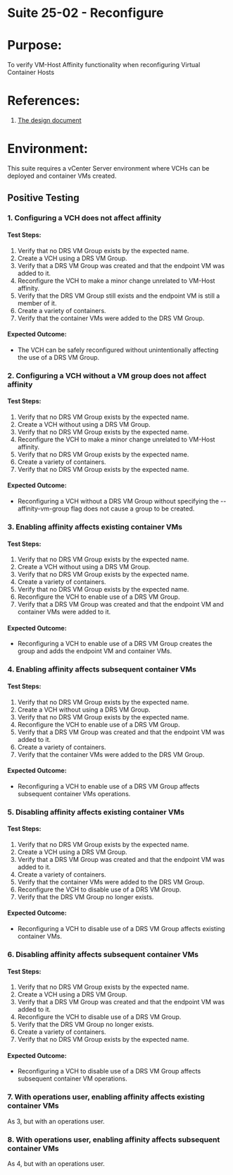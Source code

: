 Suite 25-02 - Reconfigure
=========================

# Purpose:
To verify VM-Host Affinity functionality when reconfiguring Virtual Container Hosts

# References:
1. [The design document](../../../doc/design/host-affinity.md)

# Environment:
This suite requires a vCenter Server environment where VCHs can be deployed and container VMs created.


Positive Testing
----------------

### 1. Configuring a VCH does not affect affinity

#### Test Steps:
1. Verify that no DRS VM Group exists by the expected name.
2. Create a VCH using a DRS VM Group.
3. Verify that a DRS VM Group was created and that the endpoint VM was added to it.
4. Reconfigure the VCH to make a minor change unrelated to VM-Host affinity.
5. Verify that the DRS VM Group still exists and the endpoint VM is still a member of it.
6. Create a variety of containers.
7. Verify that the container VMs were added to the DRS VM Group.

#### Expected Outcome:
* The VCH can be safely reconfigured without unintentionally affecting the use of a DRS VM Group.


### 2. Configuring a VCH without a VM group does not affect affinity

#### Test Steps:
1. Verify that no DRS VM Group exists by the expected name.
2. Create a VCH without using a DRS VM Group.
3. Verify that no DRS VM Group exists by the expected name.
4. Reconfigure the VCH to make a minor change unrelated to VM-Host affinity.
5. Verify that no DRS VM Group exists by the expected name.
6. Create a variety of containers.
7. Verify that no DRS VM Group exists by the expected name.

#### Expected Outcome:
* Reconfiguring a VCH without a DRS VM Group without specifying the --affinity-vm-group flag does not cause a group to be created.


### 3. Enabling affinity affects existing container VMs

#### Test Steps:
1. Verify that no DRS VM Group exists by the expected name.
2. Create a VCH without using a DRS VM Group.
3. Verify that no DRS VM Group exists by the expected name.
4. Create a variety of containers.
5. Verify that no DRS VM Group exists by the expected name.
6. Reconfigure the VCH to enable use of a DRS VM Group.
7. Verify that a DRS VM Group was created and that the endpoint VM and container VMs were added to it.

#### Expected Outcome:
* Reconfiguring a VCH to enable use of a DRS VM Group creates the group and adds the endpoint VM and container VMs.


### 4. Enabling affinity affects subsequent container VMs

#### Test Steps:
1. Verify that no DRS VM Group exists by the expected name.
2. Create a VCH without using a DRS VM Group.
3. Verify that no DRS VM Group exists by the expected name.
4. Reconfigure the VCH to enable use of a DRS VM Group.
5. Verify that a DRS VM Group was created and that the endpoint VM was added to it.
6. Create a variety of containers.
7. Verify that the container VMs were added to the DRS VM Group.

#### Expected Outcome:
* Reconfiguring a VCH to enable use of a DRS VM Group affects subsequent container VMs operations.


### 5. Disabling affinity affects existing container VMs

#### Test Steps:
1. Verify that no DRS VM Group exists by the expected name.
2. Create a VCH using a DRS VM Group.
3. Verify that a DRS VM Group was created and that the endpoint VM was added to it.
4. Create a variety of containers.
5. Verify that the container VMs were added to the DRS VM Group.
6. Reconfigure the VCH to disable use of a DRS VM Group.
7. Verify that the DRS VM Group no longer exists.

#### Expected Outcome:
* Reconfiguring a VCH to disable use of a DRS VM Group affects existing container VMs.


### 6. Disabling affinity affects subsequent container VMs

#### Test Steps:
1. Verify that no DRS VM Group exists by the expected name.
2. Create a VCH using a DRS VM Group.
3. Verify that a DRS VM Group was created and that the endpoint VM was added to it.
4. Reconfigure the VCH to disable use of a DRS VM Group.
5. Verify that the DRS VM Group no longer exists.
6. Create a variety of containers.
7. Verify that no DRS VM Group exists by the expected name.

#### Expected Outcome:
* Reconfiguring a VCH to disable use of a DRS VM Group affects subsequent container VM operations.


### 7. With operations user, enabling affinity affects existing container VMs

As 3, but with an operations user.


### 8. With operations user, enabling affinity affects subsequent container VMs

As 4, but with an operations user.
